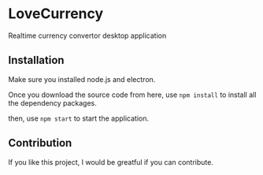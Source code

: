 # LoveCurrency
Realtime currency convertor desktop application

## Installation
Make sure you installed node.js and electron.

Once you download the source code from here, use `npm install` to install all the dependency packages.

then, use `npm start` to start the application.


## Contribution
If you like this project, I would be greatful if you can contribute.
